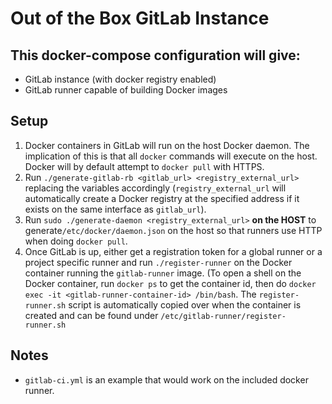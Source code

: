 # Out of the Box GitLab Instance

## This docker-compose configuration will give:
 - GitLab instance (with docker registry enabled)
 - GitLab runner capable of building Docker images

## Setup

1. Docker containers in GitLab will run on the host Docker daemon. The implication of this is that all `docker` commands will execute on the host. Docker will by default attempt to `docker pull` with HTTPS. 
2. Run `./generate-gitlab-rb <gitlab_url> <registry_external_url>` replacing the variables accordingly (`registry_external_url` will automatically create a Docker registry at the specified address if it exists on the same interface as `gitlab_url`).
3. Run `sudo ./generate-daemon <registry_external_url>` **on the HOST**  to generate`/etc/docker/daemon.json` on the host so that runners use HTTP when doing `docker pull`.
4. Once GitLab is up, either get a registration token for a global runner or a project specific runner and run `./register-runner` on the Docker container running the `gitlab-runner` image. (To open a shell on the Docker container, run `docker ps` to get the container id, then do `docker exec -it <gitlab-runner-container-id> /bin/bash`. The `register-runner.sh` script is automatically copied over when the container is created and can be found under `/etc/gitlab-runner/register-runner.sh`

## Notes

- `gitlab-ci.yml` is an example that would work on the included docker runner.
